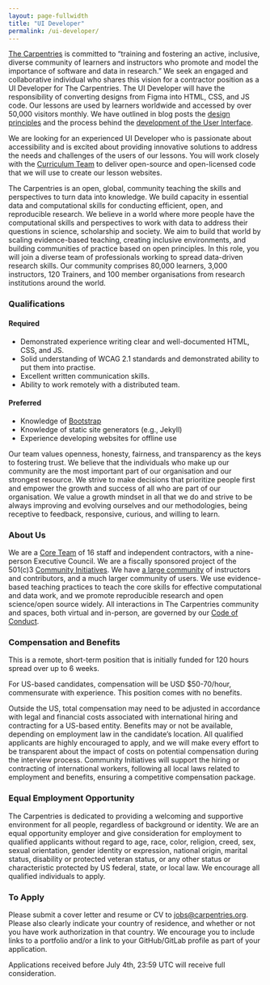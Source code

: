 ```yaml
---
layout: page-fullwidth
title: "UI Developer"
permalink: /ui-developer/
---
```



[The Carpentries](http://carpentries.org/) is committed to “training and
fostering an active, inclusive, diverse community of learners and instructors
who promote and model the importance of software and data in research.” We seek
an engaged and collaborative individual who shares this vision for a contractor
position as a UI Developer for The Carpentries. The UI Developer will have the
responsibility of converting designs from Figma into HTML, CSS, and JS code. Our
lessons are used by learners worldwide and accessed by over 50,000 visitors
monthly. We have outlined in blog posts the [design
principles](https://carpentries.org/blog/2020/08/lesson-template-design/) and
the process behind the [development of the User
Interface](https://carpentries.org/blog/2021/05/lesson-template-design-process/).

We are looking for an experienced UI Developer who is passionate about
accessibility and is excited about providing innovative solutions to address the
needs and challenges of the users of our lessons. You will work closely with the
[Curriculum Team](https://carpentries.org/core-team-projects/#curriculum-team)
to deliver open-source and open-licensed code that we will use to create our
lesson websites.

The Carpentries is an open, global, community teaching the skills and
perspectives to turn data into knowledge. We build capacity in essential data
and computational skills for conducting efficient, open, and reproducible
research. We believe in a world where more people have the computational skills
and perspectives to work with data to address their questions in science,
scholarship and society. We aim to build that world by scaling evidence-based
teaching, creating inclusive environments, and building communities of practice
based on open principles. In this role, you will join a diverse team of
professionals working to spread data-driven research skills. Our community
comprises 80,000 learners, 3,000 instructors, 120 Trainers, and 100 member
organisations from research institutions around the world.


### Qualifications

#### Required

* Demonstrated experience writing clear and well-documented HTML, CSS, and JS.
* Solid understanding of WCAG 2.1 standards and demonstrated ability to put them
  into practise.
* Excellent written communication skills.
* Ability to work remotely with a distributed team.

#### Preferred

* Knowledge of [Bootstrap](https://getbootstrap.com/)
* Knowledge of static site generators (e.g., Jekyll)
* Experience developing websites for offline use

Our team values openness, honesty, fairness, and transparency as the keys to
fostering trust. We believe that the individuals who make up our community are
the most important part of our organisation and our strongest resource. We
strive to make decisions that prioritize people first and empower the growth and
success of all who are part of our organisation. We value a growth mindset in
all that we do and strive to be always improving and evolving ourselves and our
methodologies, being receptive to feedback, responsive, curious, and willing to
learn.

### About Us

We are a [Core Team](https://carpentries.org/team/) of 16 staff and independent
contractors, with a nine-person Executive Council. We are a fiscally sponsored
project of the 501(c)3 [Community Initiatives](http://communityin.org/). We have
[a large community](https://carpentries.org/instructors-map/) of instructors and
contributors, and a much larger community of users. We use evidence-based
teaching practices to teach the core skills for effective computational and data
work, and we promote reproducible research and open science/open source widely.
All interactions in The Carpentries community and spaces, both virtual and
in-person, are governed by our [Code of
Conduct](https://docs.carpentries.org/topic_folders/policies/code-of-conduct.html#code-of-conduct-detailed-view).


### Compensation and Benefits

This is a remote, short-term position that is initially funded for 120 hours
spread over up to 6 weeks.

For US-based candidates, compensation will be USD $50-70/hour, commensurate with
experience. This position comes with no benefits.

Outside the US, total compensation may need to be adjusted in accordance with
legal and financial costs associated with international hiring and contracting
for a US-based entity. Benefits may or not be available, depending on employment
law in the candidate’s location. All qualified applicants are highly encouraged
to apply, and we will make every effort to be transparent about the impact of
costs on potential compensation during the interview process. Community
Initiatives will support the hiring or contracting of international workers,
following all local laws related to employment and benefits, ensuring a
competitive compensation package.

### Equal Employment Opportunity

The Carpentries is dedicated to providing a welcoming and supportive environment
for all people, regardless of background or identity. We are an equal
opportunity employer and give consideration for employment to qualified
applicants without regard to age, race, color, religion, creed, sex, sexual
orientation, gender identity or expression, national origin, marital status,
disability or protected veteran status, or any other status or characteristic
protected by US federal, state, or local law. We encourage all qualified
individuals to apply.

### To Apply

Please submit a cover letter and resume or CV to
[jobs@carpentries.org](mailto:jobs@carpentries.org). Please also clearly
indicate your country of residence, and whether or not you have work
authorization in that country. We encourage you to include links to a portfolio
and/or a link to your GitHub/GitLab profile as part of your application.

Applications received before July 4th, 23:59 UTC will receive full consideration.
